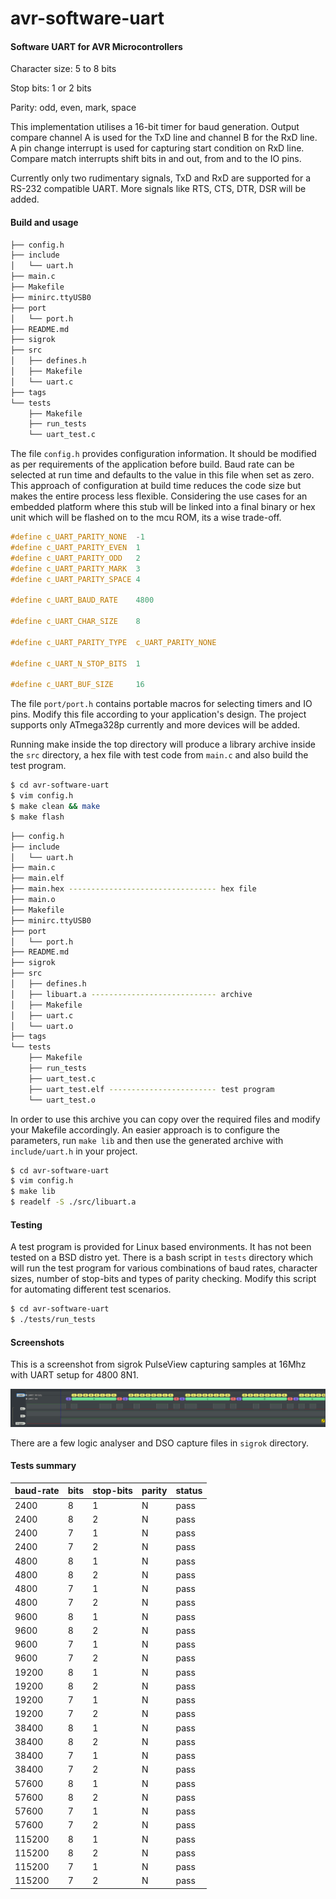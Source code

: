# avr-software-uart

#### Software UART for AVR Microcontrollers

Character size: 5 to 8 bits

Stop bits: 1 or 2 bits

Parity: odd, even, mark, space

This implementation utilises a 16-bit timer for baud generation. Output compare channel A is used for the TxD line and channel B for the RxD line. A pin change interrupt is used for capturing start condition on RxD line. Compare match interrupts shift bits in and out, from and to the IO pins.

Currently only two rudimentary signals, TxD and RxD are supported for a RS-232 compatible UART. More signals like RTS, CTS, DTR, DSR will be added.

#### Build and usage

```bash
├── config.h
├── include
│   └── uart.h
├── main.c
├── Makefile
├── minirc.ttyUSB0
├── port
│   └── port.h
├── README.md
├── sigrok
├── src
│   ├── defines.h
│   ├── Makefile
│   └── uart.c
├── tags
└── tests
    ├── Makefile
    ├── run_tests
    └── uart_test.c

```

The file `config.h` provides configuration information. It should be modified as per requirements of the application before build. Baud rate can be selected at run time and defaults to the value in this file when set as zero. This approach of configuration at build time reduces the code size but makes the entire process less flexible. Considering the use cases for an embedded platform where this stub will be linked into a final binary or hex unit which will be flashed on to the mcu ROM, its a wise trade-off.

```c
#define c_UART_PARITY_NONE  -1
#define c_UART_PARITY_EVEN  1
#define c_UART_PARITY_ODD   2
#define c_UART_PARITY_MARK  3
#define c_UART_PARITY_SPACE 4

#define c_UART_BAUD_RATE    4800

#define c_UART_CHAR_SIZE    8

#define c_UART_PARITY_TYPE  c_UART_PARITY_NONE

#define c_UART_N_STOP_BITS  1

#define c_UART_BUF_SIZE     16
```

The file `port/port.h` contains portable macros for selecting timers and IO pins. Modify this file according to your application's design. The project supports only ATmega328p currently and more devices will be added.

Running make inside the top directory will produce a library archive inside the `src` directory, a hex file with test code from `main.c` and also build the test program.

```bash
$ cd avr-software-uart
$ vim config.h
$ make clean && make
$ make flash
```

```bash
├── config.h
├── include
│   └── uart.h
├── main.c
├── main.elf
├── main.hex --------------------------------- hex file
├── main.o
├── Makefile
├── minirc.ttyUSB0
├── port
│   └── port.h
├── README.md
├── sigrok
├── src
│   ├── defines.h
│   ├── libuart.a ---------------------------- archive
│   ├── Makefile
│   ├── uart.c
│   └── uart.o
├── tags
└── tests
    ├── Makefile
    ├── run_tests
    ├── uart_test.c
    ├── uart_test.elf ------------------------ test program
    └── uart_test.o
```

In order to use this archive you can copy over the required files and modify your Makefile accordingly. An easier approach is to configure the parameters, run `make lib` and then use the generated archive with `include/uart.h` in your project.

```bash
$ cd avr-software-uart
$ vim config.h
$ make lib
$ readelf -S ./src/libuart.a
```

#### Testing

A test program is provided for Linux based environments. It has not been tested on a BSD distro yet. There is a bash script in `tests` directory which will run the test program for various combinations of baud rates, character sizes, number of stop-bits and types of parity checking. Modify this script for automating different test scenarios.

```bash
$ cd avr-software-uart
$ ./tests/run_tests
```

#### Screenshots

This is a screenshot from sigrok PulseView capturing samples at 16Mhz with UART setup for 4800 8N1.

![logic analyser screenshot](./sigrok/uart_logic_4800_8N1.png)

There are a few logic analyser and DSO capture files in `sigrok` directory.

#### Tests summary

| baud-rate | bits | stop-bits | parity | status |
| :-------- | ---- | --------- | ------ | ------ |
| 2400      | 8    | 1         | N      | pass   |
| 2400      | 8    | 2         | N      | pass   |
| 2400      | 7    | 1         | N      | pass   |
| 2400      | 7    | 2         | N      | pass   |
| 4800      | 8    | 1         | N      | pass   |
| 4800      | 8    | 2         | N      | pass   |
| 4800      | 7    | 1         | N      | pass   |
| 4800      | 7    | 2         | N      | pass   |
| 9600      | 8    | 1         | N      | pass   |
| 9600      | 8    | 2         | N      | pass   |
| 9600      | 7    | 1         | N      | pass   |
| 9600      | 7    | 2         | N      | pass   |
| 19200     | 8    | 1         | N      | pass   |
| 19200     | 8    | 2         | N      | pass   |
| 19200     | 7    | 1         | N      | pass   |
| 19200     | 7    | 2         | N      | pass   |
| 38400     | 8    | 1         | N      | pass   |
| 38400     | 8    | 2         | N      | pass   |
| 38400     | 7    | 1         | N      | pass   |
| 38400     | 7    | 2         | N      | pass   |
| 57600     | 8    | 1         | N      | pass   |
| 57600     | 8    | 2         | N      | pass   |
| 57600     | 7    | 1         | N      | pass   |
| 57600     | 7    | 2         | N      | pass   |
| 115200    | 8    | 1         | N      | pass   |
| 115200    | 8    | 2         | N      | pass   |
| 115200    | 7    | 1         | N      | pass   |
| 115200    | 7    | 2         | N      | pass   |
